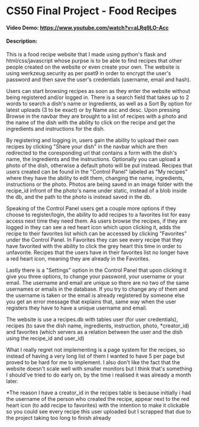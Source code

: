 # CS50 Final Project - Food Recipes
#### Video Demo:  <https://www.youtube.com/watch?v=aLRq9LO-Acc>
#### Description:

This is a food recipe website that I made using python's flask and html/css/javascript whose purpse is to be able to find recipes that other people created on the website or even create your own. The website is using werkzeug.security as per pset9 in order to encrypt the user's password and then save the user's credentials (username, email and hash).

Users can start browsing recipes as soon as they enter the website without being registered and/or logged in. There is a search field that takes up to 2 words to search a dish's name or ingredients, as well as a Sort By option for latest uploads (3 to be exact) or by Name asc and desc. Upon pressing Browse in the navbar they are brought to a list of recipes with a photo and the name of the dish with the ability to click on the recipe and get the ingredients and instructions for the dish.

By registering and logging in, users gain the ability to upload their own recipes by clicking "Share your dish" in the navbar which are then redirected to the coresponding url that contains a form with the dish's name, the ingredients and the instructions. Optionally you can upload a photo of the dish, otherwise a default photo will be put instead. Recipes that users created can be found in the "Control Panel" labeled as "My recipes" where they have the ability to edit them, changing the name, ingredients, instructions or the photo. Photos are being saved in an image folder with the recipe_id infront of the photo's name under static, instead of a blob inside the db, and the path to the photo is instead saved in the db.

Speaking of the Control Panel users get a couple more options if they choose to register/login, the ability to add recipes to a favorites list for easy access next time they need them. As users browse the recipes, if they are logged in they can see a red heart icon which upon clicking it, adds the recipe to their favorites list which can be accessed by clicking "Favorites" under the Control Panel. In Favorites they can see every recipe that they have favorited with the ability to click the grey heart this time in order to unfavorite. Recipes that the users have in their favorites list no longer have a red heart icon, meaning they are already in the Favorites.

Lastly there is a "Settings" option in the Control Panel that upon clicking it give you three options, to change your password, your username or your email. The username and email are unique so there are no two of the same usernames or emails in the database. If you try to change any of them and the username is taken or the email is already registered by someone else you get an error message that explains that, same way when the user registers they have to have a unique username and email.

The website is use a recipes.db with tables user (for user credentials), recipes (to save the dish name, ingredients, instruction, photo, *creator_id) and favorites (which servers as a relation between the user and the dish using the recipe_id and user_id)

What I really regret not implementing is a page system for the recipes, so instead of having a very long list of them I wanted to have 5 per page but proved to be hard for me to implement. I also don't like the fact that the website doesn't scale well with smaller monitors but I think that's something I should've tried to do early on, by the time i realised it was already a month later.

*The reason I have a creator_id in the recipes table is because initially i had the username of the person who created the recipe, appear next to the red heart icon (to add recipe to favorites) with the intention to make it clickable so you could see every recipe this user uploaded but I scrapped that due to the project taking too long to finish already
